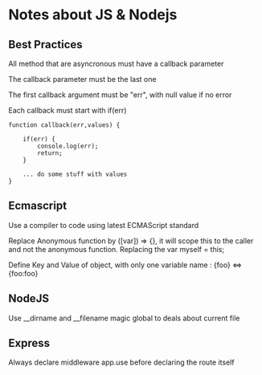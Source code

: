 
# Notes about JS & Nodejs

## Best Practices 

All method that are asyncronous must have a callback parameter

The callback parameter must be the last one

The first callback argument must be "err", with null value if no error

Each callback must start with if(err)

```
function callback(err,values) {

	if(err) {
		console.log(err);
		return;
	}

	... do some stuff with values
}
```
## Ecmascript

Use a compiler to code using latest ECMAScript standard

Replace Anonymous function by ([var]) => {}, it will scope this to the caller and not the anonymous function. 
Replacing the var myself = this;

Define Key and Value of object, with only one variable name : {foo} <=> {foo:foo}

## NodeJS

Use __dirname and __filename magic global to deals about current file


## Express

Always declare middleware app.use before declaring the route itself

